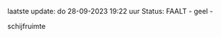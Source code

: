 laatste update: 
do 28-09-2023 19:22   uur 
Status: FAALT - geel - 
<div class="service Y">schijfruimte</div>
